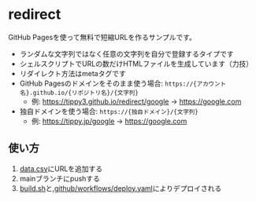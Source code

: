 # redirect

GitHub Pagesを使って無料で短縮URLを作るサンプルです。

- ランダムな文字列ではなく任意の文字列を自分で登録するタイプです
- シェルスクリプトでURLの数だけHTMLファイルを生成しています（力技）
- リダイレクト方法はmetaタグです
- GitHub Pagesのドメインをそのまま使う場合: `https://{アカウント名}.github.io/{リポジトリ名}/{文字列}`
  - 例: https://tippy3.github.io/redirect/google → https://google.com
- 独自ドメインを使う場合: `https://{独自ドメイン}/{文字列}`
  - 例: https://tippy.jp/google → https://google.com

## 使い方

1. [data.csv](data.csv)にURLを追加する
2. mainブランチにpushする
3. [build.sh](build.sh)と[.github/workflows/deploy.yaml](.github/workflows/deploy.yaml)によりデプロイされる
